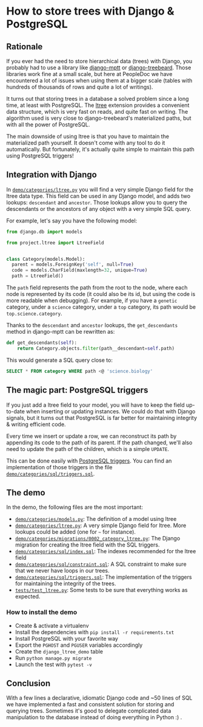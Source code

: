 # How to store trees with Django & PostgreSQL


## Rationale

If you ever had the need to store hierarchical data (trees) with Django, you
probably had to use a library like
[django-mptt](https://github.com/django-mptt/django-mptt) or
[django-treebeard](https://github.com/django-treebeard/django-treebeard).
Those libraries work fine at a small scale, but here at PeopleDoc we have
encountered a lot of issues when using them at a bigger scale (tables with
hundreds of thousands of rows and quite a lot of writings).

It turns out that storing trees in a database a solved problem since a long
time, at least with PostgreSQL. The
[ltree](https://www.postgresql.org/docs/9.6/static/ltree.html) extension
provides a convenient data structure, which is very fast on reads, and quite
fast on writing. The algorithm used is very close to django-treebeard's
materialized paths, but with all the power of PostgreSQL.

The main downside of using ltree is that you have to maintain the materialized
path yourself. It doesn't come with any tool to do it automatically.
But fortunately, it's actually quite simple to maintain this path using
PostgreSQL triggers!


## Integration with Django

In [`demo/categories/ltree.py`](/demo/categories/ltree.py) you will find a very
simple Django field for the ltree data type. This field can be used in any
Django model, and adds two lookups: `descendant` and `ancestor`. Those lookups
allow you to query the descendants or the ancestors of any object with a very
simple SQL query.

For example, let's say you have the following model:
```python
from django.db import models

from project.ltree import LtreeField


class Category(models.Model):
  parent = models.ForeignKey('self', null=True)
  code = models.CharField(maxlength=32, unique=True)
  path = LtreeField()
```

The `path` field represents the path from the root to the node, where each
node is represented by its code (it could also be its id, but using the code
is more readable when debugging). For example, if you have a `genetic`
category, under a `science` category, under a `top` category, its path would be
`top.science.category`.

Thanks to the `descendant` and `ancestor` lookups, the `get_descendants`
method in django-mptt can be rewritten as:
```python
def get_descendants(self):
    return Category.objects.filter(path__descendant=self.path)
```

This would generate a SQL query close to:
```sql
SELECT * FROM category WHERE path <@ 'science.biology'
```

## The magic part: PostgreSQL triggers

If you just add a ltree field to your model, you will have to keep the field
up-to-date when inserting or updating instances.  We could do that with Django
signals, but it turns out that PostgreSQL is far better for maintaining
integrity & writing efficient code.

Every time we insert or update a row, we can reconstruct its path by appending
its code to the path of its parent. If the path changed, we'll also need to
update the path of the children, which is a simple `UPDATE`.

This can be done easily with [PostgreSQL
triggers](https://www.postgresql.org/docs/current/static/sql-createtrigger.html).
You can find an implementation of those triggers in the file
[`demo/categories/sql/triggers.sql`](/demo/categories/sql/triggers.sql).


## The demo

In the demo, the following files are the most important:
- [`demo/categories/models.py`](/demo/categories/models.py): The definition of
  a model using ltree
- [`demo/categories/ltree.py`](/demo/categories/ltree.py): A very simple Django
  field for ltree. More lookups could be added (one for `~` for instance).
- [`demo/categories/migrations/0002_category_ltree.py`](/demo/categories/migrations/0002_category_ltree.py):
  The Django migration for creating the ltree field with the SQL triggers.
- [`demo/categories/sql/index.sql`](/demo/categories/sql/index.sql): The indexes recommended for the ltree
  field
- [`demo/categories/sql/constraint.sql`](/demo/categories/sql/constraint.sql): A
  SQL constraint to make sure that we never have loops in our trees.
- [`demo/categories/sql/triggers.sql`](/demo/categories/sql/triggers.sql): The
  implementation of the triggers for maintaining the integrity of the trees.
- [`tests/test_ltree.py`](/tests/test_ltree.py): Some tests to be sure that
  everything works as expected.

### How to install the demo

- Create & activate a virtualenv
- Install the dependencies with `pip install -r requirements.txt`
- Install PostgreSQL with your favorite way
- Export the `PGHOST` and `PGUSER` variables accordingly
- Create the `django_ltree_demo` table
- Run `python manage.py migrate`
- Launch the test with `pytest -v`

## Conclusion

With a few lines a declarative, idiomatic Django code and ~50 lines of SQL we
have implemented a fast and consistent solution for storing and querying trees.
Sometimes it's good to delegate complicated data manipulation to the database
instead of doing everything in Python :) .

